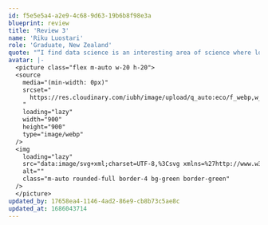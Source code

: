 ```yaml
---
id: f5e5e5a4-a2e9-4c68-9d63-19b6b8f98e3a
blueprint: review
title: 'Review 3'
name: 'Riku Luostari'
role: 'Graduate, New Zealand'
quote: "“I find data science is an interesting area of science where lots of things have not yet been discovered and development moves fast. That's also why I chose to join the M.Sc. Artificial Intelligence programme which I am currently studying at IU.”"
avatar: |-
  <picture class="flex m-auto w-20 h-20">
  <source
    media="(min-width: 0px)"
    srcset="
      https://res.cloudinary.com/iubh/image/upload/q_auto:eco/f_webp,w_900,c_fill,dpr_auto,g_face,ar_1:1/International/success-stories/riku-luostari_oi6h66.jpg
    "
    loading="lazy"
    width="900"
    height="900"
    type="image/webp"
  />
  <img
    loading="lazy"
    src="data:image/svg+xml;charset=UTF-8,%3Csvg xmlns=%27http://www.w3.org/2000/svg%27 viewBox=%270 0 3566 2886%27%3E%3C/svg%3E"
    alt=""
    class="m-auto rounded-full border-4 bg-green border-green"
  />
  </picture>
updated_by: 17658ea4-1146-4ad2-86e9-cb8b73c5ae8c
updated_at: 1686043714
---
```

